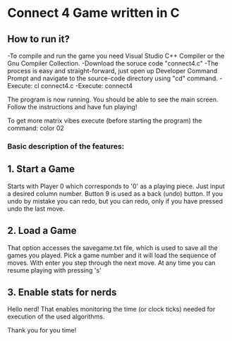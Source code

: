 # Connect 4 Game written in C

## How to run it?
-To compile and run the game you need Visual Studio C++ Compiler or the Gnu Compiler Collection.
-Download the soruce code "connect4.c"
-The process is easy and straight-forward, just open up Developer Command Prompt
and navigate to the source-code directory using "cd" command.
-Execute:
cl connect4.c
-Execute:
connect4

The program is now running. You should be able to see the main screen. Follow the instructions and have fun playing!

To get more matrix vibes execute (before starting the program) the command:
color 02

### Basic description of the features:
## 1. Start a Game
Starts with Player 0 which corresponds to '0' as a playing piece. Just input a desired column number.
Button 9 is used as a back (undo) button. If you undo by mistake you can redo, but you can redo, only if you have
pressed undo the last move.
## 2. Load a Game
That option accesses the savegame.txt file, which is used to save all the games you played.
Pick a game number and it will load the sequence of moves. With enter you step through the next move.
At any time you can resume playing with pressing 's'
## 3. Enable stats for nerds
Hello nerd!
That enables monitoring the time (or clock ticks) needed for execution of the used algorithms.

Thank you for you time!

